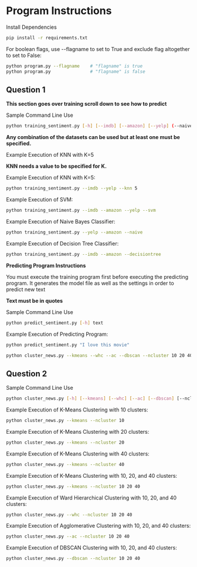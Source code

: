 # **Program Instructions**  

Install Dependencies
```Bash
pip install -r requirements.txt
```

For boolean flags, use --flagname to set to True and exclude flag altogether to set to False:
```Bash
python program.py --flagname    # "flagname" is true
python program.py               # "flagname" is false
```


## **Question 1**

**This section goes over training scroll down to see how to predict**


Sample Command Line Use
```Bash
python training_sentiment.py [-h] [--imdb] [--amazon] [--yelp] (--naive | --knn | --svm | --decisiontree) [k_value]
```

**Any combination of the datasets can be used but at least one must be specified.**

Example Execution of KNN with K=5

**KNN needs a value to be specified for K.**

Example Execution of KNN with K=5:
```Bash
python training_sentiment.py --imdb --yelp --knn 5
```
Example Execution of SVM:
```Bash
python training_sentiment.py --imdb --amazon --yelp --svm
```

Example Execution of Naive Bayes Classifier:

```Bash
python training_sentiment.py --yelp --amazon --naive
```

Example Execution of Decision Tree Classifier:

```Bash
python training_sentiment.py --imdb --amazon --decisiontree
```

**Predicting Program Instructions**

You must execute the training program first before executing the predicting program. It generates the model file as well as the settings in order to predict new text

**Text must be in quotes**

Sample Command Line Use
```Bash
python predict_sentiment.py [-h] text
```

Example Execution of Predicting Program:

```Bash
python predict_sentiment.py "I love this movie"
```

```Bash
python cluster_news.py --kmeans --whc --ac --dbscan --ncluster 10 20 40
```


## **Question 2**

Sample Command Line Use
```Bash
python cluster_news.py [-h] [--kmeans] [--whc] [--ac] [--dbscan] [--ncluster n1 [n2 ...]]
```

Example Execution of K-Means Clustering with 10 clusters:
```Bash
python cluster_news.py --kmeans --ncluster 10
```
Example Execution of K-Means Clustering with 20 clusters:
```Bash
python cluster_news.py --kmeans --ncluster 20
```
Example Execution of K-Means Clustering with 40 clusters:
```Bash
python cluster_news.py --kmeans --ncluster 40
```

Example Execution of K-Means Clustering with 10, 20, and 40 clusters:
```Bash
python cluster_news.py --kmeans --ncluster 10 20 40
```

Example Execution of Ward Hierarchical Clustering with 10, 20, and 40 clusters:
```Bash
python cluster_news.py --whc --ncluster 10 20 40
```

Example Execution of Agglomerative Clustering with 10, 20, and 40 clusters:
```Bash
python cluster_news.py --ac --ncluster 10 20 40
```

Example Execution of DBSCAN Clustering with 10, 20, and 40 clusters:
```Bash
python cluster_news.py --dbscan --ncluster 10 20 40
```
